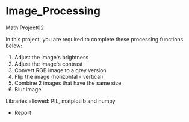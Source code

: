 # Image_Processing
 Math Project02

In this project, you are required to complete these processing functions below:

1. Adjust the image's brightness
2. Adjust the image's contrast
3. Convert RGB image to a grey version
4. Flip the image (horizontal - vertical)
5. Combine 2 images that have the same size
6. Blur image

Libraries allowed: PIL, matplotlib and numpy

+ Report
